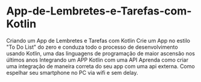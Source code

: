# App-de-Lembretes-e-Tarefas-com-Kotlin
Criando um App de Lembretes e Tarefas com Kotlin Crie um App no estilo "To Do List" do zero e conduza todo o processo de desenvolvimento usando Kotlin, uma das linguagens de programação de maior ascensão nos últimos anos Integrando um APP Kotlin com uma API Aprenda como criar uma integração de maneira correta do seu app com uma api externa. Como espelhar seu smartphone no PC via wifi e sem delay.
